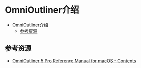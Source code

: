 # OmniOutliner介绍

<!--ts-->
* [OmniOutliner介绍](#omnioutliner介绍)
   * [参考资源](#参考资源)

<!-- Created by https://github.com/ekalinin/github-markdown-toc -->
<!-- Added by: runner, at: Sat Jul 16 16:34:46 UTC 2022 -->

<!--te-->

## 参考资源

- [OmniOutliner 5 Pro Reference Manual for macOS - Contents](https://support.omnigroup.com/documentation/omnioutliner/mac/5.9/en/)
